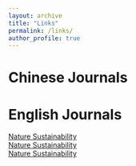```yaml
---
layout: archive
title: "Links"
permalink: /links/
author_profile: true
---
```

# Chinese Journals



# English Journals
[Nature Sustainability](https://www.nature.com/ncomms/)  
[Nature Sustainability](http://grs.jxufe.edu.cn/news-show-3785.html)  
[Nature Sustainability](http://grs.jxufe.edu.cn/news-show-3785.html)  
